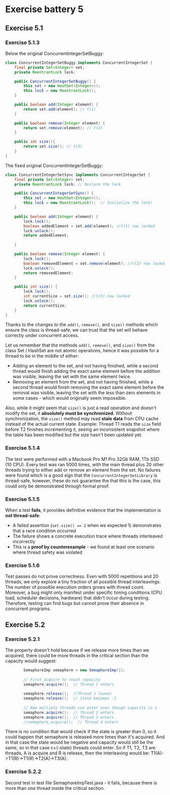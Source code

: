 # Exercise battery 5

## Exercise 5.1

### Exercise 5.1.3

Below the original ConcurrentIntegerSetBuggy: 
```java
class ConcurrentIntegerSetBuggy implements ConcurrentIntegerSet {
    final private Set<Integer> set;
    private ReentrantLock lock;

    public ConcurrentIntegerSetBuggy() {
        this.set = new HashSet<Integer>();
        this.lock = new ReentrantLock();
    }

    public boolean add(Integer element) {
        return set.add(element); // t(1)
    }

    public boolean remove(Integer element) {
        return set.remove(element); // t(2)
    }

    public int size(){
        return set.size(); // t(3)
    }
}
```

The fixed original ConcurrentIntegerSetBuggy: 

```java
class ConcurrentIntegerSetSync implements ConcurrentIntegerSet {
    final private Set<Integer> set;
    private ReentrantLock lock; // Declare the lock

    public ConcurrentIntegerSetSync() {
        this.set = new HashSet<Integer>();
        this.lock = new ReentrantLock();  // Initialize the lock!
    }

    public boolean add(Integer element) {
        lock.lock();
        boolean addedElement = set.add(element); //t(1) now locked
        lock.unlock();
        return addedElement;
        
    }

    public boolean remove(Integer element) {
        lock.lock();
        boolean removedElement = set.remove(element); //t(2) now locked
        lock.unlock();
        return removedElement;
    }

    public int size() {
        lock.lock();
        int currentSize = set.size(); //t(3) now locked
        lock.unlock();
        return currentSize;
    }
}
```

Thanks to the changes to the `add()`, `remove()`, and `size()` methods which ensure the class is thread-safe, we can trust that the set will behave correctly under concurrent access.

Let us remember that the methods `add()`, `remove()`, and `size()` from the class Set / HashSet are not atomic operations, hence it was possible for a thread to be in the middle of either:

- Adding an element to the set, and not having finished, while a second thread would finish adding the exact same element before the addition was visible, leaving the set with the same element twice.
- Removing an element from the set, and not having finished, while a second thread would finish removing the exact same element before the removal was visible, leaving the set with the less than zero elements in some cases - which would originally seem impossible.

Also, while it might seem that `size()` is just a read operation and doesn't modify the set, it **absolutely must be synchronized**. Without synchronization, the `size()` method may read **stale data** from CPU cache instead of the actual current state. Example: Thread T1 reads the `size` field before T2 finishes incrementing it, seeing an inconsistent snapshot where the table has been modified but the size hasn't been updated yet.

### Exercise 5.1.4

The test were performed with a Macbook Pro M1 Pro 32Gb RAM, 1Tb SSD (10 CPU). Every test was ran 5000 times, with the main thread plus 20 other threads trying to either add or remove an element from the set.
No failures were found which is a good sign that the `ConcurrentIntegerSetLibrary` is thread-safe, however, these do not guarantee the that this is the case, this could only be demonstrated through formal proof.

### Exercise 5.1.5

When a test **fails**, it provides definitive evidence that the implementation is **not thread-safe**:

- A failed assertion (`set.size() == 2` when we expected 1) demonstrates that a race condition occurred
- The failure shows a concrete execution trace where threads interleaved incorrectly
- This is a **proof by counterexample** - we found at least one scenario where thread safety was violated

### Exercise 5.1.6

Test passes do not prove correctness. Even with 5000 repetitions and 20 threads, we only explore a tiny fraction of all possible thread interleavings. The number of possible execution orders grows with thread count.
Moreover, a bug might only manifest under specific timing conditions (CPU load, scheduler decisions, hardware) that didn't occur during testing. Therefore, testing can find bugs but cannot prove their absence in concurrent programs.

## Exercise 5.2
### Exercise 5.2.1
The property doesn't hold because if we release more times than we acquired, there could be more threads in the critical section than the capacity would suggest:
```java
        SemaphoreImp semaphore = new SemaphoreImp(1);
        
        // First acquire to reach capacity
        semaphore.acquire();  // Thread 1 enters
        
        semaphore.release();  //Thread 1 leaves
        semaphore.release();  // State becomes -1
        
        // Now multiple threads can enter even though capacity is 1
        semaphore.acquire();  // Thread 2 enters
        semaphore.acquire();  // Thread 3 enters
        //semaphore.acquire();  // Thread 4 enters
```
There is no condition that would check if the state is greater than 0, so it could happen that semaphore is released more times than it's acquired. And in that case the state would be negative and capacity would still be the same, so in that case c+(-state) threads could enter. So if T1, T2, T3 are threads, A is acquire and R is release, then the interleaving would be: T1(A)->T1(R)->T1(R)->T2(A)->T3(A).

### Exercise 5.2.2
Second test in test file SemaphoreImpTest.java - it fails, because there is more than one thread inside the critical section.